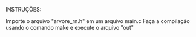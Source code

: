 INSTRUÇÕES:

Importe o arquivo "arvore_rn.h" em um arquivo main.c
Faça a compilação usando o comando make e execute o arquivo "out"
